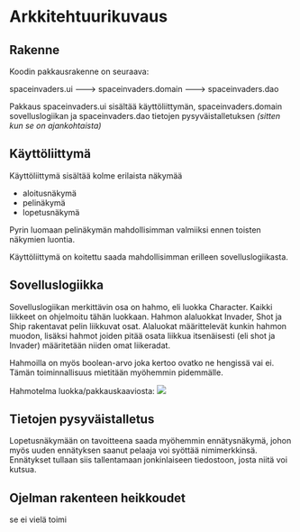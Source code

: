 # Arkkitehtuurikuvaus

## Rakenne
Koodin pakkausrakenne on seuraava:

spaceinvaders.ui ---> spaceinvaders.domain ---> spaceinvaders.dao

Pakkaus spaceinvaders.ui sisältää käyttöliittymän, 
spaceinvaders.domain sovelluslogiikan 
ja spaceinvaders.dao tietojen pysyväistalletuksen *(sitten kun se on ajankohtaista)*

## Käyttöliittymä

Käyttöliittymä sisältää kolme erilaista näkymää
- aloitusnäkymä
- pelinäkymä
- lopetusnäkymä

Pyrin luomaan pelinäkymän mahdollisimman valmiiksi ennen toisten näkymien luontia. 

Käyttöliittymä on koitettu saada mahdollisimman erilleen sovelluslogiikasta. 

## Sovelluslogiikka
Sovelluslogiikan merkittävin osa on hahmo, eli luokka Character. Kaikki liikkeet on ohjelmoitu tähän luokkaan. 
Hahmon alaluokkat Invader, Shot ja Ship rakentavat pelin liikkuvat osat. Alaluokat määrittelevät kunkin hahmon muodon, lisäksi 
hahmot joiden pitää osata liikkua itsenäisesti (eli shot ja Invader) määritetään niiden omat liikeradat.

Hahmoilla on myös boolean-arvo joka kertoo ovatko ne hengissä vai ei. Tämän toiminnallisuus mietitään myöhemmin pidemmälle.

Hahmotelma luokka/pakkauskaaviosta:
![](https://github.com/kivik-beep/ot-harjoitustyo/blob/main/dokumentaatio/luokkakaavio.png)

## Tietojen pysyväistalletus
Lopetusnäkymään on tavoitteena saada myöhemmin ennätysnäkymä, johon myös uuden ennätyksen saanut pelaaja voi syöttää nimimerkkinsä.
Ennätykset tullaan siis tallentamaan jonkinlaiseen tiedostoon, josta niitä voi kutsua.

## Ojelman rakenteen heikkoudet
se ei vielä toimi
